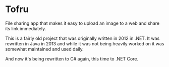 # Tofru

File sharing app that makes it easy to upload an image to a web and share its link immediately.

This is a fairly old project that was originally written in 2012 in .NET. It was rewritten in Java in 2013 and while it was not being heavily worked on it was somewhat maintained and used daily.

And now it's being rewritten to C# again, this time to .NET Core.
